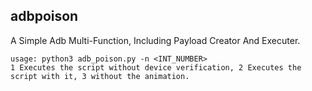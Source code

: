 ## adbpoison  
A Simple Adb Multi-Function, Including Payload Creator And Executer.

```console
usage: python3 adb_poison.py -n <INT_NUMBER>
1 Executes the script without device verification, 2 Executes the script with it, 3 without the animation.
```


